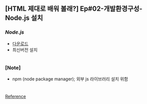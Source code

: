 ## [HTML 제대로 배워 볼래?] Ep#02-개발환경구성-Node.js 설치

### _Node.js_

- [다운로드](https://nodejs.org/ko/)
- 최신버전 설치

#

### [Note]

- npm (node package manager); 외부 js 라이브러리 설치 위함

#

[Reference](https://www.youtube.com/watch?v=vWWlzcglcF4)
